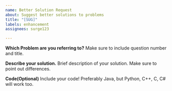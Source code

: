 ```yaml
---
name: Better Solution Request
about: Suggest better solutions to problems
title: "[SUG]"
labels: enhancement
assignees: surge123

---
```


**Which Problem are you referring to?**
Make sure to include question number and title.

**Describe your solution.**
Brief description of your solution. Make sure to point out differences.

**Code(Optional)**
Include your code! Preferably Java, but Python, C++, C, C# will work too.
